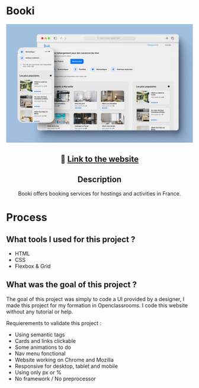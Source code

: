 # Booki

![Showcase - Booki](/showcase.png?raw=true 'Showcase - Booki')

## <center>🔗 [Link to the website](https://booki-cem.netlify.app)</center>

## <center> Description </center>

<center>Booki offers booking services for hostings and activities in France. </center>

# Process

## What tools I used for this project ?

-   HTML
-   CSS
-   Flexbox & Grid

## What was the goal of this project ?

The goal of this project was simply to code a UI provided by a designer, I made this project for my formation in Openclassrooms. I code this website without any tutorial or help. <br>

Requierements to validate this project :

-   Using semantic tags
-   Cards and links clickable
-   Some animations to do
-   Nav menu fonctional
-   Website working on Chrome and Mozilla
-   Responsive for desktop, tablet and mobile
-   Using only px or %
-   No framework / No preprocessor
